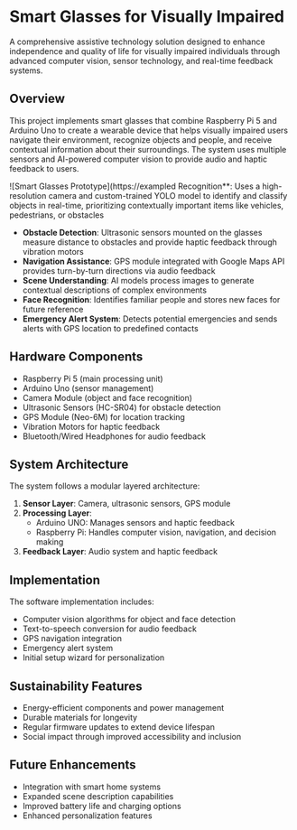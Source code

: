 # Smart Glasses for Visually Impaired

A comprehensive assistive technology solution designed to enhance independence and quality of life for visually impaired individuals through advanced computer vision, sensor technology, and real-time feedback systems.

## Overview

This project implements smart glasses that combine Raspberry Pi 5 and Arduino Uno to create a wearable device that helps visually impaired users navigate their environment, recognize objects and people, and receive contextual information about their surroundings. The system uses multiple sensors and AI-powered computer vision to provide audio and haptic feedback to users.

![Smart Glasses Prototype](https://exampled Recognition**: Uses a high-resolution camera and custom-trained YOLO model to identify and classify objects in real-time, prioritizing contextually important items like vehicles, pedestrians, or obstacles
- **Obstacle Detection**: Ultrasonic sensors mounted on the glasses measure distance to obstacles and provide haptic feedback through vibration motors
- **Navigation Assistance**: GPS module integrated with Google Maps API provides turn-by-turn directions via audio feedback
- **Scene Understanding**: AI models process images to generate contextual descriptions of complex environments
- **Face Recognition**: Identifies familiar people and stores new faces for future reference
- **Emergency Alert System**: Detects potential emergencies and sends alerts with GPS location to predefined contacts

## Hardware Components

- Raspberry Pi 5 (main processing unit)
- Arduino Uno (sensor management)
- Camera Module (object and face recognition)
- Ultrasonic Sensors (HC-SR04) for obstacle detection
- GPS Module (Neo-6M) for location tracking
- Vibration Motors for haptic feedback
- Bluetooth/Wired Headphones for audio feedback

## System Architecture

The system follows a modular layered architecture:

1. **Sensor Layer**: Camera, ultrasonic sensors, GPS module
2. **Processing Layer**: 
   - Arduino UNO: Manages sensors and haptic feedback
   - Raspberry Pi: Handles computer vision, navigation, and decision making
3. **Feedback Layer**: Audio system and haptic feedback

## Implementation

The software implementation includes:
- Computer vision algorithms for object and face detection
- Text-to-speech conversion for audio feedback
- GPS navigation integration
- Emergency alert system
- Initial setup wizard for personalization

## Sustainability Features

- Energy-efficient components and power management
- Durable materials for longevity
- Regular firmware updates to extend device lifespan
- Social impact through improved accessibility and inclusion

## Future Enhancements

- Integration with smart home systems
- Expanded scene description capabilities
- Improved battery life and charging options
- Enhanced personalization features